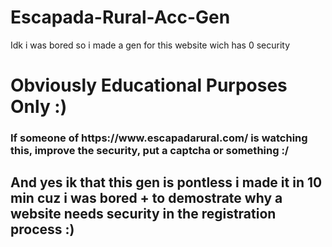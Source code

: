 # Escapada-Rural-Acc-Gen
Idk i was bored so i made a gen for this website wich has 0 security
<h1> 
Obviously Educational Purposes Only :)
<h3>
If someone of https://www.escapadarural.com/ is watching this, improve the security, put a captcha or something :/
<br>
<h2> 
And yes ik that this gen is pontless i made it in 10 min cuz i was bored + to demostrate why a website needs security in the registration process :)

